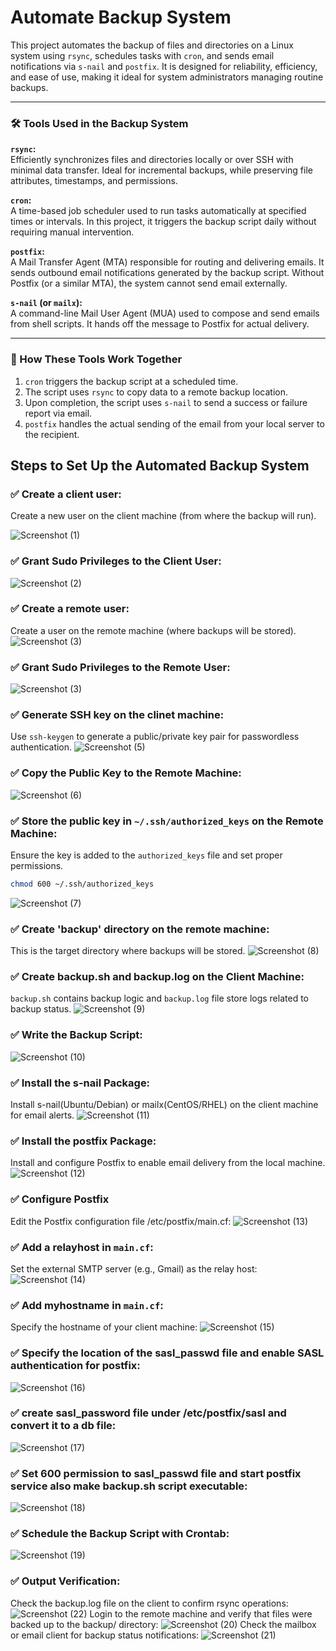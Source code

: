 # Automate Backup System

This project automates the backup of files and directories on a Linux system using `rsync`, schedules tasks with `cron`, and sends email notifications via `s-nail` and `postfix`. It is designed for reliability, efficiency, and ease of use, making it ideal for system administrators managing routine backups.

---

### 🛠️ Tools Used in the Backup System

**`rsync`:**  
Efficiently synchronizes files and directories locally or over SSH with minimal data transfer. Ideal for incremental backups, while preserving file attributes, timestamps, and permissions.

**`cron`:**  
A time-based job scheduler used to run tasks automatically at specified times or intervals. In this project, it triggers the backup script daily without requiring manual intervention.

**`postfix`:**  
A Mail Transfer Agent (MTA) responsible for routing and delivering emails. It sends outbound email notifications generated by the backup script. Without Postfix (or a similar MTA), the system cannot send email externally.

**`s-nail` (or `mailx`):**  
A command-line Mail User Agent (MUA) used to compose and send emails from shell scripts. It hands off the message to Postfix for actual delivery.

---

### 🔄 How These Tools Work Together

1. `cron` triggers the backup script at a scheduled time.
2. The script uses `rsync` to copy data to a remote backup location.
3. Upon completion, the script uses `s-nail` to send a success or failure report via email.
4. `postfix` handles the actual sending of the email from your local server to the recipient.

## Steps to Set Up the Automated Backup System

### ✅ Create a client user:
Create a new user on the client machine (from where the backup will run).

![Screenshot (1)](https://github.com/Vaishnavi-M-Patil/automatebackup/blob/main/assets/1stimg.png)

### ✅ Grant Sudo Privileges to the Client User: 
![Screenshot (2)](https://github.com/Vaishnavi-M-Patil/automatebackup/blob/main/assets/2.png)

### ✅ Create a remote user:
Create a user on the remote machine (where backups will be stored).
![Screenshot (3)](https://github.com/Vaishnavi-M-Patil/automatebackup/blob/main/assets/3.png)

### ✅ Grant Sudo Privileges to the Remote User:
![Screenshot (3)](https://github.com/Vaishnavi-M-Patil/automatebackup/blob/main/assets/4.png)

### ✅ Generate SSH key on the clinet machine:
Use `ssh-keygen` to generate a public/private key pair for passwordless authentication.
![Screenshot (5)](https://github.com/Vaishnavi-M-Patil/automatebackup/blob/main/assets/5.png)

### ✅ Copy the Public Key to the Remote Machine:
![Screenshot (6)](https://github.com/Vaishnavi-M-Patil/automatebackup/blob/main/assets/6.png)

### ✅ Store the public key in `~/.ssh/authorized_keys` on the Remote Machine:
Ensure the key is added to the `authorized_keys` file and set proper permissions.
```bash
chmod 600 ~/.ssh/authorized_keys
```
![Screenshot (7)](https://github.com/Vaishnavi-M-Patil/automatebackup/blob/main/assets/7.png)

### ✅ Create 'backup' directory on the remote machine:
This is the target directory where backups will be stored.
![Screenshot (8)](https://github.com/Vaishnavi-M-Patil/automatebackup/blob/main/assets/8.png)

### ✅ Create backup.sh and backup.log on the Client Machine:
`backup.sh` contains backup logic and `backup.log` file store logs related to backup status.
![Screenshot (9)](https://github.com/Vaishnavi-M-Patil/automatebackup/blob/main/assets/9.png)

### ✅ Write the Backup Script:
![Screenshot (10)](https://github.com/Vaishnavi-M-Patil/automatebackup/blob/main/assets/10.png)

### ✅ Install the s-nail Package:
Install s-nail(Ubuntu/Debian) or mailx(CentOS/RHEL) on the client machine for email alerts.
![Screenshot (11)](https://github.com/Vaishnavi-M-Patil/automatebackup/blob/main/assets/11.png)

### ✅ Install the postfix Package:
Install and configure Postfix to enable email delivery from the local machine.
![Screenshot (12)](https://github.com/Vaishnavi-M-Patil/automatebackup/blob/main/assets/12.png)

### ✅ Configure Postfix 
Edit the Postfix configuration file /etc/postfix/main.cf:
![Screenshot (13)](https://github.com/Vaishnavi-M-Patil/automatebackup/blob/main/assets/13.png)

### ✅ Add a relayhost in `main.cf`:
Set the external SMTP server (e.g., Gmail) as the relay host:
![Screenshot (14)](https://github.com/Vaishnavi-M-Patil/automatebackup/blob/main/assets/14.png)

### ✅ Add myhostname in `main.cf`: 
Specify the hostname of your client machine:
![Screenshot (15)](https://github.com/Vaishnavi-M-Patil/automatebackup/blob/main/assets/15.png)

### ✅ Specify the location of the sasl_passwd file and enable SASL authentication for postfix: 
![Screenshot (16)](https://github.com/Vaishnavi-M-Patil/automatebackup/blob/main/assets/16.png)

### ✅ create sasl_password file under /etc/postfix/sasl and convert it to a db file:
![Screenshot (17)](https://github.com/Vaishnavi-M-Patil/automatebackup/blob/main/assets/17.png)

### ✅ Set 600 permission to sasl_passwd file and start postfix service also make backup.sh script executable:
![Screenshot (18)](https://github.com/Vaishnavi-M-Patil/automatebackup/blob/main/assets/18.png)

### ✅ Schedule the Backup Script with Crontab:
![Screenshot (19)](https://github.com/Vaishnavi-M-Patil/automatebackup/blob/main/assets/19.png)

### ✅ Output Verification:
Check the backup.log file on the client to confirm rsync operations:
![Screenshot (22)](https://github.com/Vaishnavi-M-Patil/automatebackup/blob/main/assets/22.png)
Login to the remote machine and verify that files were backed up to the backup/ directory:
![Screenshot (20)](https://github.com/Vaishnavi-M-Patil/automatebackup/blob/main/assets/20.png)
Check the mailbox or email client for backup status notifications:
![Screenshot (21)](https://github.com/Vaishnavi-M-Patil/automatebackup/blob/main/assets/21.png)

